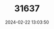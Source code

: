---
title: "31637"
category: "Cnidoscolus matosii"
draft: false
date: 2024-02-22 13:03:50
languages:
  Spanish; Castilian: ["sabrosa"]
---